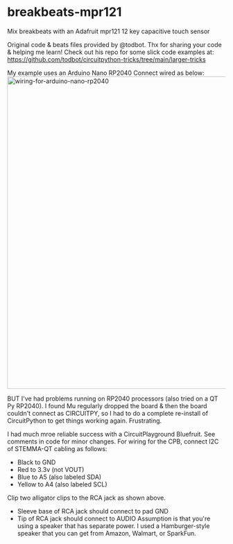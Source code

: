 # breakbeats-mpr121
Mix breakbeats with an Adafruit mpr121 12 key capacitive touch sensor

Original code & beats files provided by @todbot. Thx for sharing your code & helping me learn!
Check out his repo for some slick code examples at: https://github.com/todbot/circuitpython-tricks/tree/main/larger-tricks

My example uses an Arduino Nano RP2040 Connect wired as below:
<img width="721" alt="wiring-for-arduino-nano-rp2040" src="https://user-images.githubusercontent.com/20801687/154826736-339f519d-eb4a-4cdc-a673-c53346ff3e03.png">

BUT I've had problems running on RP2040 processors (also tried on a QT Py RP2040). I found Mu regularly dropped the board & then the board couldn't connect as CIRCUITPY, so I had to do a complete re-install of CircuitPython to get things working again. Frustrating.

I had much mroe reliable success with a CircuitPlayground Bluefruit.
See comments in code for minor changes.
For wiring for the CPB, connect I2C of STEMMA-QT cabling as follows:
- Black to GND
- Red to 3.3v (not VOUT)
- Blue to A5 (also labeled SDA)
- Yellow to A4 (also labeled SCL)

Clip two alligator clips to the RCA jack as shown above.
- Sleeve base of RCA jack should connect to pad GND
- Tip of RCA jack should connect to AUDIO
Assumption is that you're using a speaker that has separate power. I used a Hamburger-style speaker that you can get from Amazon, Walmart, or SparkFun.
